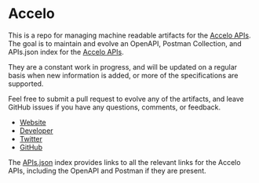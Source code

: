 # AcceloThis is a repo for managing machine readable artifacts for the [Accelo APIs](https://www.accelo.com/). The goal is to maintain and evolve an OpenAPI, Postman Collection, and APIs.json index for the [Accelo APIs](https://www.accelo.com/).They are a constant work in progress, and will be updated on a regular basis when new information is added, or more of the specifications are supported.Feel free to submit a pull request to evolve any of the artifacts, and leave GitHub issues if you have any questions, comments, or feedback.- [Website](https://www.accelo.com/)- [Developer](https://www.accelo.com/)- [Twitter](https://twitter.com/accelo)- [GitHub](https://github.com/accelo)The [APIs.json](https://github.com/api-evangelist/accelo/blob/master/apis.json) index provides links to all the relevant links for the Accelo APIs, including the OpenAPI and Postman if they are present.
